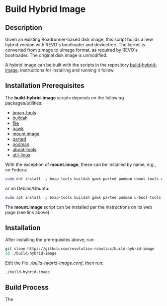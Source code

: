 # Build Hybrid Image

## Description

Given an existing Roadrunner-based disk image, this script builds a
new hybrid version with REVO's bootloader and devicetree. The kernel
is converted from zImage to uImage format, as required by REVO's
bootloader. The original disk image is unmodified.

A hybrid image can be built with the scripts in the repository
[build-hybrid-image](https://github.com/revolution-robotics/build-hybrid-image).
Instructions for installing and running it follow.

## Installation Prerequisites

The **build-hybrid-image** scripts depends on the following
packages/utilities:

- [bmap-tools](https://github.com/intel/bmap-tools)
- [buildah](https://github.com/containers/buildah)
- [file](https://github.com/file/file)
- [gawk](https://savannah.gnu.org/git/?group=gawk)
- [mount.image](https://github.com/revolution-robotics/mount.image)
- [parted](https://git.savannah.gnu.org/gitweb/?p=parted.git;a=summary)
- [podman](https://github.com/containers/podman)
- [uboot-tools](https://source.denx.de/u-boot/u-boot)
- [util-linux](https://github.com/util-linux/util-linux)

With the exception of **mount.image**, these can be installed by name,
e.g., on Fedora:

```bash
sudo dnf install -y bmap-tools buildah gawk parted podman uboot-tools util-linux
```

or on Debian/Ubuntu:

```bash
sudo apt install -y bmap-tools buildah gawk parted podman u-boot-tools util-linux
```

The **mount.image** script can be installed per the instructions on
its web page (see link above).

## Installation

After installing the prerequisites above, run:

```bash
git clone https://github.com/revolution-robotics/build-hybrid-image
cd ./build-hybrid-image
```

Edit the file *./build-hybrid-image.conf*, then run:

```
./build-hybrid-image
```

## Build Process

The
